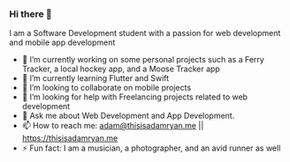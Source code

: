### Hi there 👋


I am a Software Development student with a passion for web development and mobile app development

- 🔭 I’m currently working on some personal projects such as a Ferry Tracker, a local hockey app, and a Moose Tracker app
- 🌱 I’m currently learning Flutter and Swift
- 👯 I’m looking to collaborate on mobile projects
- 🤔  I’m looking for help with Freelancing projects related to web development
- 💬 Ask me about Web Development and App Development.
- 📫 How to reach me: adam@thisisadamryan.me || https://thisisadamryan.me
- ⚡ Fun fact: I am a musician, a photographer, and an avid runner as well


